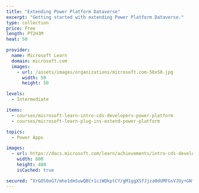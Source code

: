 ```yaml
---
title: "Extending Power Platform Dataverse"
excerpt: "Getting started with extending Power Platform Dataverse."
type: collection
price: Free
length: PT2H3M
heat: 50

provider:
  name: Microsoft Learn
  domain: microsoft.com
  images:
    - url: /assets/images/organizations/microsoft.com-50x50.jpg
      width: 50
      height: 50

levels:
  - Intermediate

items:
  - courses/microsoft-learn-intro-cds-developers-power-platform
  - courses/microsoft-learn-plug-ins-extend-power-platform

topics:
  - Power Apps

images:
  - url: https://docs.microsoft.com/learn/achievements/intro-cds-developers-power-platform-social.png
    width: 800
    height: 400
    isCached: true

secured: "XrGOS0oG7/mhe1dmSuwQBC+1ciWQkptCY/gM1ggXSfJjza0dUMFGsVJUy+GNf0OXUxdClkJDkboLzBSmf8mDAD8UI5/fKXcURrjqK//FB1V7zsn+UFLf60iwZkY58a+ZTrXnWSxmdkvsFfJko6ifsb9JIfNZzG9/xloBdDDj8iBKW1EPGkj0G29h6iRLNf2h3nx+N5cr9O7LX+Z77a0x9vsGUl5YbsmaSQPK63yOOHL18qq886yAxPZQW4lZp4wdtQyGsLNKbmpMq/OjUaafO4SzXCTSLH6UPYiLBQujqA/uu6YHCWTW46Le521n2d+C3YV4GGKDgZI/lT1iUc97BXhU3YZJ7JlHySZ5xmYFT50=;GRkyGfnRr/vEj0uCyWsyqQ=="
---
```


